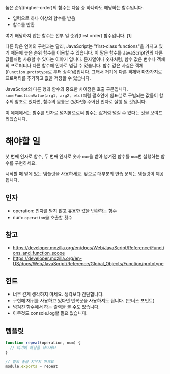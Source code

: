 높은 순위(higher-order)의 함수는 다음 중 하나라도 해당하는 함수입니다.

* 입력으로 하나 이상의 함수를 받음
* 함수를 반환

여기 해당하지 않는 함수는 전부 일 순위(first order) 함수입니다. [1]

다른 많은 언어의 구현과는 달리, JavaScript는 "first-class functions"을 가지고 있기 때문에 높은 순위 함수를 이용할 수 있습니다. 이 말은 함수를 JavaScript안의 다른 값들처럼 사용할 수 있다는 이야기 입니다. 문자열이나 숫자처럼, 함수 값은 변수나 객체의 프로퍼티나 다른 함수에 인자로 넘길 수 있습니다. 함수 값은 사실은 객체(`Function.prototype`로 부터 상속됨)입니다. 그래서 거기에 다른 객체와 마찬가지로 프로퍼티를 추가하고 값을 저장할 수 있습니다.

JavaScript의 다른 형과 함수의 중요한 차이점은 호출 구문입니다. `someFunctionValue(arg1, arg2, etc)`처럼 괄호안에 쉼표(,)로 구별되는 값들이 함수의 참조로 있다면, 함수의 몸통은 (있다면) 주어진 인자로 실행 될 것입니다.

이 예제에서는 함수를 인자로 넘겨봄으로써 함수는 값처럼 넘길 수 있다는 것을 보여드리겠습니다.

# 해야할 일

첫 번째 인자로 함수, 두 번째 인자로 숫자 `num`을 받아 넘겨진 함수를 `num`번 실행하는 함수를 구현하세요.

시작할 때 밑에 있는 템플릿을 사용하세요. 앞으로 대부분의 연습 문제는 템플릿이 제공됩니다.

## 인자

* operation: 인자를 받지 않고 유용한 값을 반환하는 함수
* num: `operation`을 호출할 횟수

## 참고

* https://developer.mozilla.org/en/docs/Web/JavaScript/Reference/Functions_and_function_scope
* https://developer.mozilla.org/en-US/docs/Web/JavaScript/Reference/Global_Objects/Function/prototype

## 힌트

* 너무 깊게 생각하지 마세요. 생각보다 간단합니다.
* 구현에 재귀를 사용하고 있다면 반복문을 사용하셔도 됩니다. (보너스 포인트)
* 넘겨진 함수에서 하는 출력을 볼 수도 있습니다.
* 아무것도 console.log할 필요 없습니다.

## 템플릿

```js
function repeat(operation, num) {
  // 여기에 해답을 적으세요
}

// 밑의 줄을 지우지 마세요
module.exports = repeat
```
